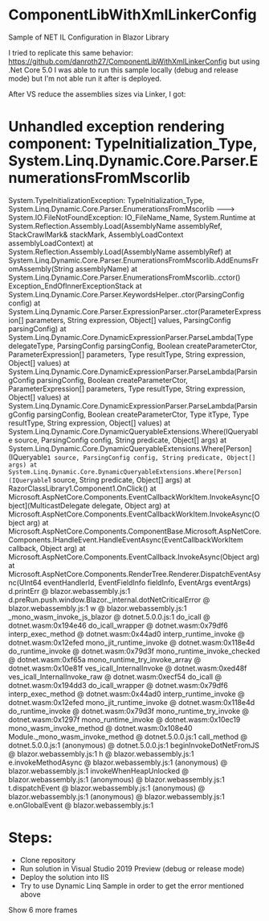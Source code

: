 # ComponentLibWithXmlLinkerConfig
Sample of NET IL Configuration in Blazor Library 

I tried to replicate this same behavior: https://github.com/danroth27/ComponentLibWithXmlLinkerConfig but using .Net Core 5.0
I was able to run this sample locally (debug and release mode) but I'm not able run it after is deployed.

After VS reduce the assemblies sizes via Linker, I got:

# Unhandled exception rendering component: TypeInitialization_Type, System.Linq.Dynamic.Core.Parser.EnumerationsFromMscorlib
System.TypeInitializationException: TypeInitialization_Type, System.Linq.Dynamic.Core.Parser.EnumerationsFromMscorlib
 ---> System.IO.FileNotFoundException: 
IO_FileName_Name, System.Runtime
   at System.Reflection.Assembly.Load(AssemblyName assemblyRef, StackCrawlMark& stackMark, AssemblyLoadContext assemblyLoadContext)
   at System.Reflection.Assembly.Load(AssemblyName assemblyRef)
   at System.Linq.Dynamic.Core.Parser.EnumerationsFromMscorlib.AddEnumsFromAssembly(String assemblyName)
   at System.Linq.Dynamic.Core.Parser.EnumerationsFromMscorlib..cctor()
   Exception_EndOfInnerExceptionStack
   at System.Linq.Dynamic.Core.Parser.KeywordsHelper..ctor(ParsingConfig config)
   at System.Linq.Dynamic.Core.Parser.ExpressionParser..ctor(ParameterExpression[] parameters, String expression, Object[] values, ParsingConfig parsingConfig)
   at System.Linq.Dynamic.Core.DynamicExpressionParser.ParseLambda(Type delegateType, ParsingConfig parsingConfig, Boolean createParameterCtor, ParameterExpression[] parameters, Type resultType, String expression, Object[] values)
   at System.Linq.Dynamic.Core.DynamicExpressionParser.ParseLambda(ParsingConfig parsingConfig, Boolean createParameterCtor, ParameterExpression[] parameters, Type resultType, String expression, Object[] values)
   at System.Linq.Dynamic.Core.DynamicExpressionParser.ParseLambda(ParsingConfig parsingConfig, Boolean createParameterCtor, Type itType, Type resultType, String expression, Object[] values)
   at System.Linq.Dynamic.Core.DynamicQueryableExtensions.Where(IQueryable source, ParsingConfig config, String predicate, Object[] args)
   at System.Linq.Dynamic.Core.DynamicQueryableExtensions.Where[Person](IQueryable`1 source, ParsingConfig config, String predicate, Object[] args)
   at System.Linq.Dynamic.Core.DynamicQueryableExtensions.Where[Person](IQueryable`1 source, String predicate, Object[] args)
   at RazorClassLibrary1.Component1.OnClick()
   at Microsoft.AspNetCore.Components.EventCallbackWorkItem.InvokeAsync[Object](MulticastDelegate delegate, Object arg)
   at Microsoft.AspNetCore.Components.EventCallbackWorkItem.InvokeAsync(Object arg)
   at Microsoft.AspNetCore.Components.ComponentBase.Microsoft.AspNetCore.Components.IHandleEvent.HandleEventAsync(EventCallbackWorkItem callback, Object arg)
   at Microsoft.AspNetCore.Components.EventCallback.InvokeAsync(Object arg)
   at Microsoft.AspNetCore.Components.RenderTree.Renderer.DispatchEventAsync(UInt64 eventHandlerId, EventFieldInfo fieldInfo, EventArgs eventArgs)
d.printErr @ blazor.webassembly.js:1
d.preRun.push.window.Blazor._internal.dotNetCriticalError @ blazor.webassembly.js:1
w @ blazor.webassembly.js:1
_mono_wasm_invoke_js_blazor @ dotnet.5.0.0.js:1
do_icall @ dotnet.wasm:0x194e46
do_icall_wrapper @ dotnet.wasm:0x79df6
interp_exec_method @ dotnet.wasm:0x44ad0
interp_runtime_invoke @ dotnet.wasm:0x12efed
mono_jit_runtime_invoke @ dotnet.wasm:0x118e4d
do_runtime_invoke @ dotnet.wasm:0x79d3f
mono_runtime_invoke_checked @ dotnet.wasm:0xf65a
mono_runtime_try_invoke_array @ dotnet.wasm:0x10e81f
ves_icall_InternalInvoke @ dotnet.wasm:0xed48f
ves_icall_InternalInvoke_raw @ dotnet.wasm:0xecf54
do_icall @ dotnet.wasm:0x194dd3
do_icall_wrapper @ dotnet.wasm:0x79df6
interp_exec_method @ dotnet.wasm:0x44ad0
interp_runtime_invoke @ dotnet.wasm:0x12efed
mono_jit_runtime_invoke @ dotnet.wasm:0x118e4d
do_runtime_invoke @ dotnet.wasm:0x79d3f
mono_runtime_try_invoke @ dotnet.wasm:0x1297f
mono_runtime_invoke @ dotnet.wasm:0x10ec19
mono_wasm_invoke_method @ dotnet.wasm:0x108e40
Module._mono_wasm_invoke_method @ dotnet.5.0.0.js:1
call_method @ dotnet.5.0.0.js:1
(anonymous) @ dotnet.5.0.0.js:1
beginInvokeDotNetFromJS @ blazor.webassembly.js:1
h @ blazor.webassembly.js:1
e.invokeMethodAsync @ blazor.webassembly.js:1
(anonymous) @ blazor.webassembly.js:1
invokeWhenHeapUnlocked @ blazor.webassembly.js:1
(anonymous) @ blazor.webassembly.js:1
t.dispatchEvent @ blazor.webassembly.js:1
(anonymous) @ blazor.webassembly.js:1
(anonymous) @ blazor.webassembly.js:1
e.onGlobalEvent @ blazor.webassembly.js:1

# Steps:
- Clone repository
- Run solution in Visual Studio 2019 Preview (debug or release mode)
- Deploy the solution into IIS 
- Try to use Dynamic Linq Sample in order to get the error mentioned above

Show 6 more frames


